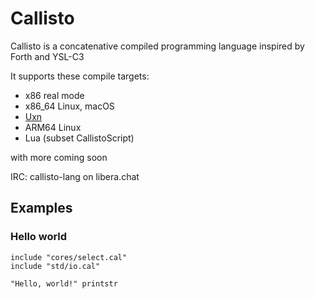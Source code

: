 # Callisto
Callisto is a concatenative compiled programming language inspired by Forth and YSL-C3

It supports these compile targets:
- x86 real mode
- x86_64 Linux, macOS
- [Uxn](https://100r.co/site/uxn.html)
- ARM64 Linux
- Lua (subset CallistoScript)

with more coming soon

IRC: callisto-lang on libera.chat

## Examples
### Hello world
```
include "cores/select.cal"
include "std/io.cal"

"Hello, world!" printstr
```

